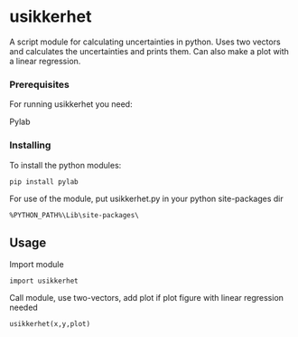 # usikkerhet

A script module for calculating uncertainties in python. Uses two vectors and calculates the uncertainties and prints them.
Can also make a plot with a linear regression.

### Prerequisites

For running usikkerhet you need:

Pylab

### Installing

To install the python modules:

```
pip install pylab
```

For use of the module, put usikkerhet.py in your python site-packages dir

```
%PYTHON_PATH%\Lib\site-packages\
```


## Usage

Import module

```
import usikkerhet
```

Call module, use two-vectors, add plot if plot figure with linear regression needed

```
usikkerhet(x,y,plot)
```
